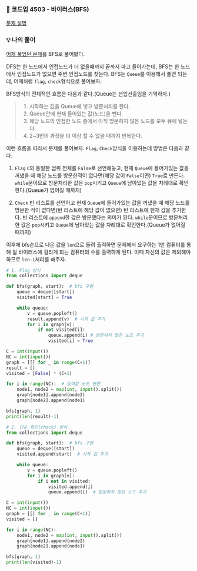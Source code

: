 ### 📌 코드업 4503 - 바이러스(BFS)
<a href='https://codeup.kr/problem.php?id=4503'>문제 설명</a>

### 💡 나의 풀이
<a href='https://ywtechit.tistory.com/56'>어제 풀었던 문제</a>를 BFS로 풀어봤다.

DFS는 한 노드에서 인접노드가 더 없을때까지 끝까지 파고 들어가는데, BFS는 한 노드에서 인접노드가 없으면 주변 인접노드를 찾는다.
BFS는 `Queue`를 이용해서 풀면 되는데, 어제처럼 `flag`, `check`형식으로 풀어보자.

BFS방식의 전체적인 흐름은 다음과 같다.(Queue는 선입선출임을 기억하자.)
>1. 시작하는 값을 Queue에 넣고 방문처리를 한다.
>2. Queue안에 현재 들어있는 값(노드)을 뺀다.
>3. 해당 노드의 인접한 노드 중에서 아직 방문하지 않은 노드를 모두 큐에 넣는다.
>4. 2~3번의 과정을 더 이상 할 수 없을 때까지 반복한다.

이런 흐름을 따라서 문제를 풀어보자.
`Flag`, `Check`방식을 이용하는데 방법은 다음과 같다.

1. `Flag`
`C`와 동일한 범위 전체를 `False`로 선언해놓고, 현재 `Queue`에 들어가있는 값을 꺼냈을 때 해당 노드를 방문한적이 없다면(해당 값이 `False`이면) `True`로 만든다.
`while`문이므로 방문처리한 값은 `pop`시키고 `Queue`에 남아있는 값을 차례대로 확인한다.(Queue가 없어질 때까지)


2. `Check`
빈 리스트를 선언하고 현재 `Queue`에 들어가있는 값을 꺼냈을 때 해당 노드를 방문한 적이 없다면(빈 리스트에 해당 값이 없으면) 빈 리스트에 현재 값을 추가한다. 빈 리스트에 `append`한 값은 방문했다는 의미가 된다.
`while`문이므로 방문처리한 값은 `pop`시키고 `Queue`에 남아있는 값을 차례대로 확인한다.(Queue가 없어질 때까지)

이후에 bfs순으로 나온 값을 `len`으로 돌려 출력하면 문제에서 요구하는 1번 컴퓨터를 통해 웜 바이러스에 걸리게 되는 컴퓨터의 수를 출력하게 된다. 이때 자신의 값은 제외해야하므로 `len-1`처리를 해주자.


```python
# 1. Flag 방식
from collections import deque

def bfs(graph, start):  # bfs 구현
    queue = deque([start])
    visited[start] = True

    while queue:
        v = queue.popleft()
        result.append(v)  # 시작 값 추가
        for i in graph[v]:
            if not visited[i]:
                queue.append(i) # 방문하지 않은 노드 추가
                visited[i] = True

C = int(input())
NC = int(input())
graph = [[] for _ in range(C+1)]
result = []
visited = [False] * (C+1)

for i in range(NC):  # 입력값 노드 변환
    node1, node2 = map(int, input().split())
    graph[node1].append(node2)
    graph[node2].append(node1)

bfs(graph, 1)
print(len(result)-1)

# 2. 단순 확인(check) 방식
from collections import deque

def bfs(graph, start):  # bfs 구현
    queue = deque([start])
    visited.append(start)  # 시작 값 추가

    while queue:
        v = queue.popleft()
        for i in graph[v]:
            if i not in visited:
                visited.append(i) 
                queue.append(i)  # 방문하지 않은 노드 추가

C = int(input())
NC = int(input())
graph = [[] for _ in range(C+1)]
visited = []

for i in range(NC):
    node1, node2 = map(int, input().split())
    graph[node1].append(node2)
    graph[node2].append(node1)

bfs(graph, 1)
print(len(visited)-1)
```